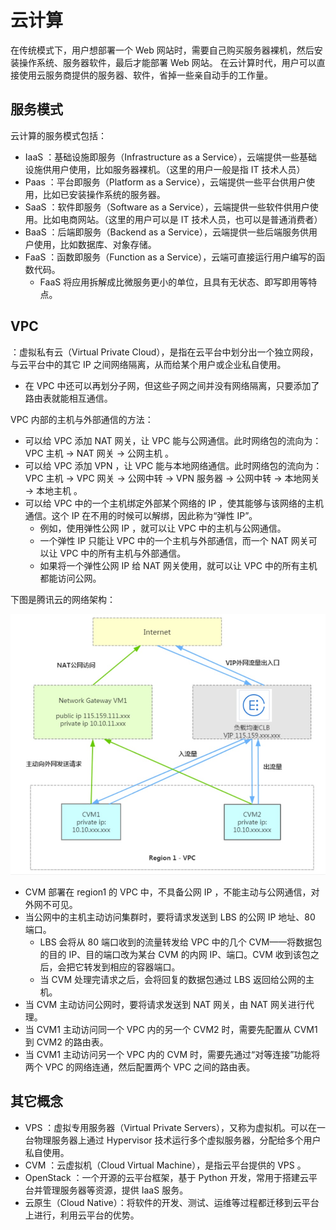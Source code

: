 # 云计算

在传统模式下，用户想部署一个 Web 网站时，需要自己购买服务器裸机，然后安装操作系统、服务器软件，最后才能部署 Web 网站。
在云计算时代，用户可以直接使用云服务商提供的服务器、软件，省掉一些亲自动手的工作量。

## 服务模式

云计算的服务模式包括：
- IaaS ：基础设施即服务（Infrastructure as a Service），云端提供一些基础设施供用户使用，比如服务器裸机。（这里的用户一般是指 IT 技术人员）
- Paas ：平台即服务（Platform as a Service），云端提供一些平台供用户使用，比如已安装操作系统的服务器。
- SaaS ：软件即服务（Software as a Service），云端提供一些软件供用户使用。比如电商网站。（这里的用户可以是 IT 技术人员，也可以是普通消费者）
- BaaS ：后端即服务（Backend as a Service），云端提供一些后端服务供用户使用，比如数据库、对象存储。
- FaaS ：函数即服务（Function as a Service），云端可直接运行用户编写的函数代码。
  - FaaS 将应用拆解成比微服务更小的单位，且具有无状态、即写即用等特点。

## VPC

：虚拟私有云（Virtual Private Cloud），是指在云平台中划分出一个独立网段，与云平台中的其它 IP 之间网络隔离，从而给某个用户或企业私自使用。
- 在 VPC 中还可以再划分子网，但这些子网之间并没有网络隔离，只要添加了路由表就能相互通信。

VPC 内部的主机与外部通信的方法：
- 可以给 VPC 添加 NAT 网关，让 VPC 能与公网通信。此时网络包的流向为：VPC 主机 → NAT 网关 → 公网主机 。
- 可以给 VPC 添加 VPN ，让 VPC 能与本地网络通信。此时网络包的流向为：VPC 主机 → VPC 网关 → 公网中转 → VPN 服务器 → 公网中转 → 本地网关 → 本地主机 。
- 可以给 VPC 中的一个主机绑定外部某个网络的 IP ，使其能够与该网络的主机通信。这个 IP 在不用的时候可以解绑，因此称为“弹性 IP”。
  - 例如，使用弹性公网 IP ，就可以让 VPC 中的主机与公网通信。
  - 一个弹性 IP 只能让 VPC 中的一个主机与外部通信，而一个 NAT 网关可以让 VPC 中的所有主机与外部通信。
  - 如果将一个弹性公网 IP 给 NAT 网关使用，就可以让 VPC 中的所有主机都能访问公网。

下图是腾讯云的网络架构：

![](./frame.jpg)

- CVM 部署在 region1 的 VPC 中，不具备公网 IP ，不能主动与公网通信，对外网不可见。
- 当公网中的主机主动访问集群时，要将请求发送到 LBS 的公网 IP 地址、80 端口。
  - LBS 会将从 80 端口收到的流量转发给 VPC 中的几个 CVM——将数据包的目的 IP、目的端口改为某台 CVM 的内网 IP、端口。CVM 收到该包之后，会把它转发到相应的容器端口。
  - 当 CVM 处理完请求之后，会将回复的数据包通过 LBS 返回给公网的主机。
- 当 CVM 主动访问公网时，要将请求发送到 NAT 网关，由 NAT 网关进行代理。
- 当 CVM1 主动访问同一个 VPC 内的另一个 CVM2 时，需要先配置从 CVM1 到 CVM2 的路由表。
- 当 CVM1 主动访问另一个 VPC 内的 CVM 时，需要先通过“对等连接”功能将两个 VPC 的网络连通，然后配置两个 VPC 之间的路由表。

## 其它概念

- VPS ：虚拟专用服务器（Virtual Private Servers），又称为虚拟机。可以在一台物理服务器上通过 Hypervisor 技术运行多个虚拟服务器，分配给多个用户私自使用。
- CVM ：云虚拟机（Cloud Virtual Machine），是指云平台提供的 VPS 。
- OpenStack ：一个开源的云平台框架，基于 Python 开发，常用于搭建云平台并管理服务器等资源，提供 IaaS 服务。
- 云原生（Cloud Native）：将软件的开发、测试、运维等过程都迁移到云平台上进行，利用云平台的优势。
